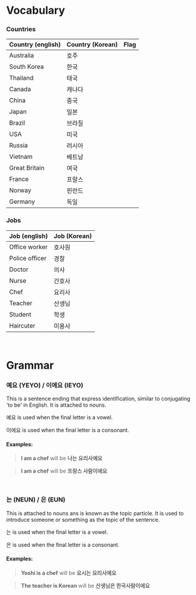 <link
  rel="stylesheet"
  href="https://cdn.jsdelivr.net/gh/lipis/flag-icons@6.11.0/css/flag-icons.min.css"
/>

# Vocabulary

### Countries

| Country (english) | Country (Korean) | Flag                           |
| ----------------- | ---------------- | ------------------------------ |
| Australia         | 호주             | <span class="fi fi-au"></span> |
| South Korea       | 한국             | <span class="fi fi-kr"></span> |
| Thailand          | 태국             | <span class="fi fi-th"></span> |
| Canada            | 캐나다           | <span class="fi fi-ca"></span> |
| China             | 중국             | <span class="fi fi-cn"></span> |
| Japan             | 일본             | <span class="fi fi-jp"></span> |
| Brazil            | 브라질           | <span class="fi fi-br"></span> |
| USA               | 미국             | <span class="fi fi-us"></span> |
| Russia            | 러시아           | <span class="fi fi-ru"></span> |
| Vietnam           | 베트남           | <span class="fi fi-vn"></span> |
| Great Britain     | 여국             | <span class="fi fi-gb"></span> |
| France            | 프랄스           | <span class="fi fi-fr"></span> |
| Norway            | 핀란드           | <span class="fi fi-fi"></span> |
| Germany           | 독일             | <span class="fi fi-de"></span> |

### Jobs

| Job (english)  | Job (Korean) |
| -------------- | ------------ |
| Office worker  | 호사원       |
| Police officer | 경찰         |
| Doctor         | 의사         |
| Nurse          | 간호사       |
| Chef           | 요리사       |
| Teacher        | 산생님       |
| Student        | 학생         |
| Haircuter      | 미용사       |

<br/>

# Grammar

### 예요 (YEYO) / 이에요 (IEYO)

This is a sentence ending that express identification, similar to conjugating 'to be' in English.
It is attached to nouns.

예요 is used when the final letter is a vowel.

이에요 is used when the final letter is a consonant.

#### Examples:

> **I am a chef** will be **나는 요리사예요**

> **I am a chef** will be **프랑스 사람이에요**

<br/>

### 는 (NEUN) / 은 (EUN)

This is attached to nouns ans is known as the topic particle.
It is used to introduce someone or something as the topic of the sentence.

는 is used when the final letter is a vowel.

은 is used when the final letter is a consonant.

#### Examples:

> **Yoshi is a chef** will be **요시는 요리사예요**

> **The teacher is Korean** will be **산생님은 한국사람이에요**
